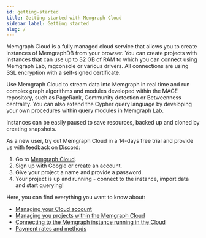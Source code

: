 ```yaml
---
id: getting-started
title: Getting started with Memgraph Cloud
sidebar_label: Getting started
slug: /
---
```


Memgraph Cloud is a fully managed cloud service that allows you to create
instances of MemgraphDB from your browser. You can create projects with
instances that can use up to 32 GB of RAM to which you can connect using
Memgraph Lab, mgconsole or various drivers. All connections are using SSL
encryption with a self-signed certificate. 

Use Memgraph Cloud to stream data into Memgraph in real time and run complex
graph algorithms and modules developed within the MAGE repository, such as
PageRank, Community detection or Betweenness centrality. You can also extend the
Cypher query language by developing your own procedures within query modules in
Memgraph Lab.

Instances can be easily paused to save resources, backed up and cloned by
creating snapshots. 

As a new user, try out Memgraph Cloud in a 14-days free trial and provide us
with feedback on [Discord](https://discord.com/invite/memgraph):

1. Go to [Memgraph Cloud](cloud.memgraph.com).
2. Sign up with Google or create an account.
3. Give your project a name and provide a password. 
4. Your project is up and running - connect to the instance, import data and
   start querying!

Here, you can find everything you want to know about:

* [Managing your Cloud account](cloud-account)
* [Managing you projects within the Memgraph Cloud](cloud-projects)
* [Connecting to the Memgraph instance running in the Cloud](cloud-connect)
* [Payment rates and methods](payment)